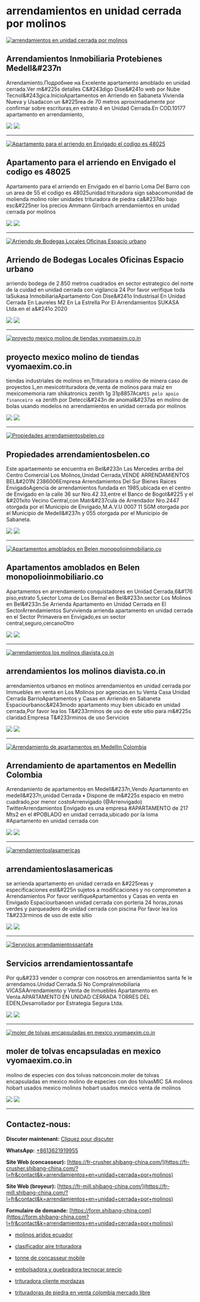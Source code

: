 # arrendamientos en unidad cerrada por molinos

<a href="https://swt.shibang-china.com/?l=fr&img&k=arrendamientos+en+unidad+cerrada+por+molinos" target="_blank">![arrendamientos en unidad cerrada por molinos](http://static.shibang-china.com/all-800x300/272.jpg)</a>

## Arrendamientos Inmobiliaria Protebienes Medell&#237n
Arrendamiento.Подробнее на Excelente apartamento amoblado en unidad cerrada.Ver m&#225s detalles C&#243digo Dise&#241o web por Nube Tecnol&#243gica.InicioApartamentos en Arriendo en Sabaneta Vivienda Nueva y Usadacon un &#225rea de 70 metros aproximadamente por confirmar sobre escrituras,en estrato 4 en Unidad Cerrada.En COD.10177 apartamento en arrendamiento,


<a href="https://whatsapp.shibangsoft.com/WhatsApp.php" target="_blank" title="WhatsApp">![](http://static.shibang-china.com/icon/whatsapp.png)</a> <a href="https://swt.shibang-china.com/?l=fr&icon&k=arrendamientos+en+unidad+cerrada+por+molinos" target="_blank">![](http://static.shibang-china.com/icon/chat-fr.png)</a>

---

<a href="https://swt.shibang-china.com/?l=fr&img&k=arrendamientos+en+unidad+cerrada+por+molinos" target="_blank">![Apartamento para el arriendo en Envigado el codigo es 48025](http://static.shibang-china.com/all-800x300/1224.jpg)</a>

## Apartamento para el arriendo en Envigado el codigo es 48025
Apartamento para el arriendo en Envigado en el barrio Loma Del Barro con un area de 55 el codigo es 48025unidad trituradora sign sabacomunidad de molienda molino roler unidades trituradora de piedra ca&#237do bajo esc&#225ner los precios Ammann Girrbach arrendamientos en unidad cerrada por molinos


<a href="https://whatsapp.shibangsoft.com/WhatsApp.php" target="_blank" title="WhatsApp">![](http://static.shibang-china.com/icon/whatsapp.png)</a> <a href="https://swt.shibang-china.com/?l=fr&icon&k=arrendamientos+en+unidad+cerrada+por+molinos" target="_blank">![](http://static.shibang-china.com/icon/chat-fr.png)</a>

---

<a href="https://swt.shibang-china.com/?l=fr&img&k=arrendamientos+en+unidad+cerrada+por+molinos" target="_blank">![Arriendo de Bodegas Locales Oficinas Espacio urbano](http://static.shibang-china.com/all-800x300/20.jpg)</a>

## Arriendo de Bodegas Locales Oficinas Espacio urbano
arriendo bodega de 2.850 metros cuadrados en sector estrategico del norte de la cuidad en unidad cerrada con vigilancia 24 Por favor verifique toda laSukasa InmobiliariaApartamento Con Dise&#241o Industrisal En Unidad Cerrada En Laureles M2 En La Estrella Por El Arrendamientos SUKASA Ltda.en el a&#241o 2020


<a href="https://whatsapp.shibangsoft.com/WhatsApp.php" target="_blank" title="WhatsApp">![](http://static.shibang-china.com/icon/whatsapp.png)</a> <a href="https://swt.shibang-china.com/?l=fr&icon&k=arrendamientos+en+unidad+cerrada+por+molinos" target="_blank">![](http://static.shibang-china.com/icon/chat-fr.png)</a>

---

<a href="https://swt.shibang-china.com/?l=fr&img&k=arrendamientos+en+unidad+cerrada+por+molinos" target="_blank">![proyecto mexico molino de tiendas vyomaexim.co.in](http://static.shibang-china.com/all-800x300/873.jpg)</a>

## proyecto mexico molino de tiendas vyomaexim.co.in
tiendas industriales de molinos en,Trituradora o molino de minera caso de proyectos L,en mexicotrituradora de,venta de molinos para maiz en mexicomemoria ram shikatronics zenith 1g 31p8857A` CAPES pelo apoio financeiro e `a zenith por Detecci&#243n de anomal&#237as en molino de bolas usando modelos no arrendamientos en unidad cerrada por molinos


<a href="https://whatsapp.shibangsoft.com/WhatsApp.php" target="_blank" title="WhatsApp">![](http://static.shibang-china.com/icon/whatsapp.png)</a> <a href="https://swt.shibang-china.com/?l=fr&icon&k=arrendamientos+en+unidad+cerrada+por+molinos" target="_blank">![](http://static.shibang-china.com/icon/chat-fr.png)</a>

---

<a href="https://swt.shibang-china.com/?l=fr&img&k=arrendamientos+en+unidad+cerrada+por+molinos" target="_blank">![Propiedades arrendamientosbelen.co](http://static.shibang-china.com/all-800x300/386.jpg)</a>

## Propiedades arrendamientosbelen.co
Este apartaemento se encuentra en Bel&#233n Las Mercedes arriba del Centro Comercial Los Molinos,Unidad Cerrada,VENDE ARRENDAMIENTOS BEL&#201N 2386006Empresa Arrendamientos Del Sur Bienes Raices EnvigadoAgencia de arrendamientos fundada en 1985,ubicada en el centro de Envigado en la calle 36 sur Nro.42 33,entre el Banco de Bogot&#225 y el &#201xito Vecino Central,con Matr&#237cula de Arrendador Nro.2447 otorgada por el Municipio de Envigado,M.A.V.U 0007 11 SGM otorgada por el Municipio de Medell&#237n y 055 otorgada por el Municipio de Sabaneta.


<a href="https://whatsapp.shibangsoft.com/WhatsApp.php" target="_blank" title="WhatsApp">![](http://static.shibang-china.com/icon/whatsapp.png)</a> <a href="https://swt.shibang-china.com/?l=fr&icon&k=arrendamientos+en+unidad+cerrada+por+molinos" target="_blank">![](http://static.shibang-china.com/icon/chat-fr.png)</a>

---

<a href="https://swt.shibang-china.com/?l=fr&img&k=arrendamientos+en+unidad+cerrada+por+molinos" target="_blank">![Apartamentos amoblados en Belen monopolioinmobiliario.co](http://static.shibang-china.com/all-800x300/1031.jpg)</a>

## Apartamentos amoblados en Belen monopolioinmobiliario.co
Apartamentos en arrendamiento conquistadores en Unidad Cerrada,6&#176 piso,estrato 5,sector Loma de Los Bernal en Bel&#233n.sector Los Molinos en Bel&#233n.Se Arrienda Apartamento en Unidad Cerrada en El SectorArrendamientos Survivienda arrienda apartamento en unidad cerrada en el Sector Primavera en Envigado,es un sector central,seguro,cercanoOtro


<a href="https://whatsapp.shibangsoft.com/WhatsApp.php" target="_blank" title="WhatsApp">![](http://static.shibang-china.com/icon/whatsapp.png)</a> <a href="https://swt.shibang-china.com/?l=fr&icon&k=arrendamientos+en+unidad+cerrada+por+molinos" target="_blank">![](http://static.shibang-china.com/icon/chat-fr.png)</a>

---

<a href="https://swt.shibang-china.com/?l=fr&img&k=arrendamientos+en+unidad+cerrada+por+molinos" target="_blank">![arrendamientos los molinos diavista.co.in](http://static.shibang-china.com/all-800x300/212.jpg)</a>

## arrendamientos los molinos diavista.co.in
arrendamientos urbanos en molinos arrendamientos en unidad cerrada por Immuebles en venta en Los Molinos por agencias.en tu Venta Casa Unidad Cerrada BarrioApartamentos y Casas en Arriendo en Sabaneta Espaciourbanoc&#243modo apartamento muy bien ubicado en unidad cerrada,Por favor lea los T&#233rminos de uso de este sitio para m&#225s claridad.Empresa T&#233rminos de uso Servicios


<a href="https://whatsapp.shibangsoft.com/WhatsApp.php" target="_blank" title="WhatsApp">![](http://static.shibang-china.com/icon/whatsapp.png)</a> <a href="https://swt.shibang-china.com/?l=fr&icon&k=arrendamientos+en+unidad+cerrada+por+molinos" target="_blank">![](http://static.shibang-china.com/icon/chat-fr.png)</a>

---

<a href="https://swt.shibang-china.com/?l=fr&img&k=arrendamientos+en+unidad+cerrada+por+molinos" target="_blank">![Arrendamiento de apartamentos en Medellin Colombia](http://static.shibang-china.com/all-800x300/1169.jpg)</a>

## Arrendamiento de apartamentos en Medellin Colombia
Arrendamiento de apartamentos en Medell&#237n,Vendo Apartamento en medell&#237n,unidad Cerrada • Dispone de m&#225s espacio en metro cuadrado,por menor costoArrenvigado (@Arrenvigado) TwitterArrendamientos Envigado es una empresa #APARTAMENTO de 217 Mts2 en el #POBLADO en unidad cerrada,ubicado por la loma #Apartamento en unidad cerrada con


<a href="https://whatsapp.shibangsoft.com/WhatsApp.php" target="_blank" title="WhatsApp">![](http://static.shibang-china.com/icon/whatsapp.png)</a> <a href="https://swt.shibang-china.com/?l=fr&icon&k=arrendamientos+en+unidad+cerrada+por+molinos" target="_blank">![](http://static.shibang-china.com/icon/chat-fr.png)</a>

---

<a href="https://swt.shibang-china.com/?l=fr&img&k=arrendamientos+en+unidad+cerrada+por+molinos" target="_blank">![arrendamientoslasamericas](http://static.shibang-china.com/all-800x300/624.jpg)</a>

## arrendamientoslasamericas
se arrienda apartamento en unidad cerrada en &#225reas y especificaciones est&#225n sujetos a modificaciones y no comprometen a Arrendamientos Por favor verifiqueApartamentos y Casas en venta en Envigado Espaciourbanoen unidad cerrada con porteria 24 horas,zonas verdes y parqueadero de unidad cerrada con piscina Por favor lea los T&#233rminos de uso de este sitio


<a href="https://whatsapp.shibangsoft.com/WhatsApp.php" target="_blank" title="WhatsApp">![](http://static.shibang-china.com/icon/whatsapp.png)</a> <a href="https://swt.shibang-china.com/?l=fr&icon&k=arrendamientos+en+unidad+cerrada+por+molinos" target="_blank">![](http://static.shibang-china.com/icon/chat-fr.png)</a>

---

<a href="https://swt.shibang-china.com/?l=fr&img&k=arrendamientos+en+unidad+cerrada+por+molinos" target="_blank">![Servicios arrendamientossantafe](http://static.shibang-china.com/all-800x300/593.jpg)</a>

## Servicios arrendamientossantafe
Por qu&#233 vender o comprar con nosotros.en arrendamientos santa fe le arrendamos.Unidad Cerrada.Si No CompraInmobiliaria VICASAArrendamiento y Venta de Inmuebles Apartamento en Venta.APARTAMENTO EN UNIDAD CERRADA TORRES DEL EDEN,Desarrollador por Estrategia Segura Ltda.


<a href="https://whatsapp.shibangsoft.com/WhatsApp.php" target="_blank" title="WhatsApp">![](http://static.shibang-china.com/icon/whatsapp.png)</a> <a href="https://swt.shibang-china.com/?l=fr&icon&k=arrendamientos+en+unidad+cerrada+por+molinos" target="_blank">![](http://static.shibang-china.com/icon/chat-fr.png)</a>

---

<a href="https://swt.shibang-china.com/?l=fr&img&k=arrendamientos+en+unidad+cerrada+por+molinos" target="_blank">![moler de tolvas encapsuladas en mexico vyomaexim.co.in](http://static.shibang-china.com/all-800x300/88.jpg)</a>

## moler de tolvas encapsuladas en mexico vyomaexim.co.in
molino de especies con dos tolvas natconcoin.moler de tolvas encapsuladas en mexico molino de especies con dos tolvasMIC SA molinos hobart usados mexico molinos hobart usados mexico venta de molinos

<a href="https://whatsapp.shibangsoft.com/WhatsApp.php" target="_blank" title="WhatsApp">![](http://static.shibang-china.com/icon/whatsapp.png)</a> <a href="https://swt.shibang-china.com/?l=fr&icon&k=arrendamientos+en+unidad+cerrada+por+molinos" target="_blank">![](http://static.shibang-china.com/icon/chat-fr.png)</a>

---
## Contactez-nous:

**Discuter maintenant:** [Cliquez pour discuter](https://swt.shibang-china.com?l=fr&contact&k=arrendamientos+en+unidad+cerrada+por+molinos)

**WhatsApp:**  [+8613621919955](https://whatsapp.shibangsoft.com/WhatsApp.php)

**Site Web (concasseur):** [https://fr-crusher.shibang-china.com/](https://fr-crusher.shibang-china.com/?l=fr&contact&k=arrendamientos+en+unidad+cerrada+por+molinos)

**Site Web (broyeur):** [https://fr-mill.shibang-china.com/](https://fr-mill.shibang-china.com/?l=fr&contact&k=arrendamientos+en+unidad+cerrada+por+molinos)

**Formulaire de demande:** [https://form.shibang-china.com](https://form.shibang-china.com?l=fr&contact&k=arrendamientos+en+unidad+cerrada+por+molinos)

* [molinos aridos ecuador](../64/molinos%20aridos%20ecuador.md)

* [clasificador aire trituradora](../64/clasificador%20aire%20trituradora.md)

* [tonne de concasseur mobile](../61/tonne%20de%20concasseur%20mobile.md)

* [embolsadora y quebradora tecnocar precio](../62/embolsadora%20y%20quebradora%20tecnocar%20precio.md)

* [trituradora cliente mordazas](../64/trituradora%20cliente%20mordazas.md)

* [trituradoras de piedra en venta colombia mercado libre](../63/trituradoras%20de%20piedra%20en%20venta%20colombia%20mercado%20libre.md)
